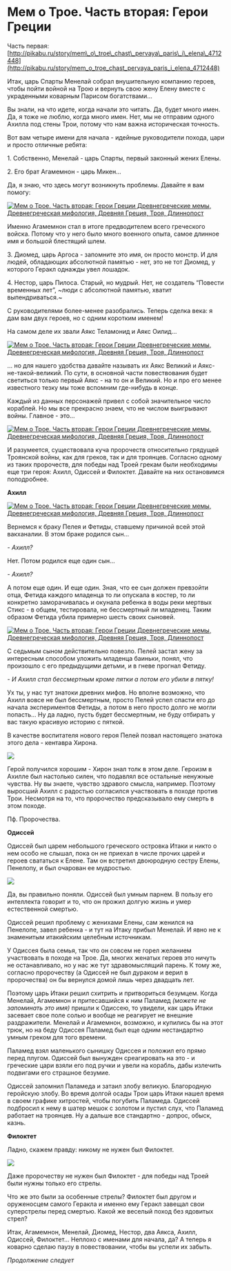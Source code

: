 # Мем о Трое. Часть вторая: Герои Греции⁠⁠

Часть первая: [http://pikabu.ru/story/mem\_o\_troe\_chast\_pervaya\_paris\_i\_elena\_4712448](http://pikabu.ru/story/mem_o_troe_chast_pervaya_paris_i_elena_4712448)

Итак, царь Спарты Менелай собрал внушительную компанию героев, чтобы пойти войной на Трою и вернуть свою жену Елену вместе с украденными коварным Парисом богатствами...

Вы знали, на что идете, когда начали это читать. Да, будет много имен. Да, я тоже не люблю, когда много имен. Нет, мы не отправим одного Ахилла под стены Трои, потому что нам важна историческая точность.

Вот вам четыре имени для начала - идейные руководители похода, цари и просто отличные ребята:

1\. Собственно, Менелай - царь Спарты, первый законный жених Елены.

2\. Его брат Агамемнон - царь Микен...

Да, я знаю, что здесь могут возникнуть проблемы. Давайте я вам помогу:

[![Мем о Трое. Часть вторая: Герои Греции Древнегреческие мемы, Древнегреческая мифология, Древняя Греция, Троя, Длиннопост](https://cs9.pikabu.ru/post_img/2016/12/27/9/1482848302135798642.jpg)](https://cs9.pikabu.ru/post_img/big/2016/12/27/9/1482848302135798642.jpg)

Именно Агамемнон стал в итоге предводителем всего греческого войска. Потому что у него было много военного опыта, самое длинное имя и большой блестящий шлем.

3\. Диомед, царь Аргоса - запомните это имя, он просто монстр. И для людей, обладающих абсолютной памятью - нет, это не тот Диомед, у которого Геракл однажды увел лошадок.

4\. Нестор, царь Пилоса. Старый, но мудрый. Нет, не создатель “Повести временных лет”, ~люди с абсолютной памятью, хватит выпендриваться.~

С руководителями более-менее разобрались. Теперь сделка века: я дам вам двух героев, но с одним коротким именем!

На самом деле их звали Аякс Теламонид и Аякс Оилид...

[![Мем о Трое. Часть вторая: Герои Греции Древнегреческие мемы, Древнегреческая мифология, Древняя Греция, Троя, Длиннопост](https://cs8.pikabu.ru/post_img/2016/12/27/9/1482848443123172307.jpg)](https://cs8.pikabu.ru/post_img/2016/12/27/9/1482848443123172307.jpg)

… но для нашего удобства давайте называть их Аякс Великий и Аякс-не-такой-великий. По сути, в основной части повествования будет светиться только первый Аякс - на то он и Великий. Но и про его менее известного тезку мы тоже вспомним где-нибудь в конце.

Каждый из данных персонажей привел с собой значительное число кораблей. Но мы все прекрасно знаем, что не числом выигрывают войны. Главное - это…

[![Мем о Трое. Часть вторая: Герои Греции Древнегреческие мемы, Древнегреческая мифология, Древняя Греция, Троя, Длиннопост](https://cs9.pikabu.ru/post_img/2016/12/27/9/1482848556151140463.jpg)](https://cs9.pikabu.ru/post_img/2016/12/27/9/1482848556151140463.jpg)

И разумеется, существовала куча пророчеств относительно грядущей Троянской войны, как для греков, так и для троянцев. Согласно одному из таких пророчеств, для победы над Троей грекам были необходимы еще три героя: Ахилл, Одиссей и Филоктет. Давайте на них остановимся поподробнее.

**Ахилл**

[![Мем о Трое. Часть вторая: Герои Греции Древнегреческие мемы, Древнегреческая мифология, Древняя Греция, Троя, Длиннопост](https://cs9.pikabu.ru/post_img/big/2016/12/27/9/1482848639195238212.jpg)](https://cs9.pikabu.ru/post_img/big/2016/12/27/9/1482848639195238212.jpg)

Вернемся к браку Пелея и Фетиды, ставшему причиной всей этой вакханалии. В этом браке родился сын...

_\- Ахилл?_

Нет. Потом родился еще один сын…

_\- Ахилл?_

А потом еще один. И еще один. Зная, что ее сын должен превзойти отца, Фетида каждого младенца то ли опускала в костер, то ли конкретно заморачивалась и окунала ребенка в воды реки мертвых Стикс - в общем, тестировала, не бессмертный ли младенец. Таким образом Фетида убила примерно шесть своих сыновей.

[![Мем о Трое. Часть вторая: Герои Греции Древнегреческие мемы, Древнегреческая мифология, Древняя Греция, Троя, Длиннопост](https://cs9.pikabu.ru/post_img/2016/12/27/9/1482848750133545558.jpg)](https://cs9.pikabu.ru/post_img/2016/12/27/9/1482848750133545558.jpg)

С седьмым сыном действительно повезло. Пелей застал жену за интересным способом уложить младенца баиньки, понял, что произошло с его предыдущими детьми, и в гневе прогнал Фетиду.

_\- И Ахилл стал бессмертным кроме пятки а потом его убили в пятку!_

Ух ты, у нас тут знатоки древних мифов. Но вполне возможно, что Ахилл вовсе не был бессмертным, просто Пелей успел спасти его до начала экспериментов Фетиды, а потом в него просто долго не могли попасть... Ну да ладно, пусть будет бессмертным, не буду отбирать у вас такую красивую историю с пяткой.

В качестве воспитателя нового героя Пелей позвал настоящего знатока этого дела - кентавра Хирона.

![](https://cs9.pikabu.ru/post_img/2016/12/27/9/1482848929126196637.jpg)

Герой получился хорошим - Хирон знал толк в этом деле. Героизм в Ахилле был настолько силен, что подавлял все остальные ненужные чувства. Ну вы знаете, чувство здравого смысла, например. Поэтому выросший Ахилл с радостью согласился участвовать в походе против Трои. Несмотря на то, что пророчество предсказывало ему смерть в этом походе.

Пф. Пророчества.

**Одиссей**

Одиссей был царем небольшого греческого островка Итаки и никто о нем особо не слышал, пока он не приехал в числе прочих царей и героев свататься к Елене. Там он встретил двоюродную сестру Елены, Пенелопу, и был очарован ее мудростью.

![](https://cs9.pikabu.ru/post_img/big/2016/12/27/9/1482849014122364563.jpg)

Да, вы правильно поняли. Одиссей был умным парнем. В пользу его интеллекта говорит и то, что он прожил долгую жизнь и умер естественной смертью.

Одиссей решил проблему с женихами Елены, сам женился на Пенелопе, завел ребенка - и тут на Итаку прибыл Менелай. И явно не к знаменитым итакийским целебным источникам.

У Одиссея была семья, так что он совсем не горел желанием участвовать в походе на Трое. Да, многих женатых героев это ничуть не останавливало, но у нас же тут здравомыслящий парень. К тому же, согласно пророчеству (а Одиссей не был дураком и верил в пророчества) он бы вернулся домой лишь через двадцать лет.

Поэтому царь Итаки решил схитрить и притвориться безумцем. Когда Менелай, Агамемнон и притесавшийся к ним Паламед _(можете не запоминать это имя)_ пришли к Одиссею, то увидели, как царь Итаки засевает свое поле солью и вообще не реагирует не внешние раздражители. Менелай и Агамемнон, возможно, и купились бы на этот трюк, но на беду Одиссея Паламед был еще одним нестандартно умным греком для того времени.

Паламед взял маленького сынишку Одиссея и положил его прямо перед плугом. Одиссей был вынужден среагировать на это - и греческие цари взяли его под ручки и увели на корабль, дабы излечить подвигами его страшное безумие.

Одиссей запомнил Паламеда и затаил злобу великую. Благородную геройскую злобу. Во время долгой осады Трои царь Итаки нашел время в своем графике хитростей, чтобы погубить Паламеда. Одиссей подбросил к нему в шатер мешок с золотом и пустил слух, что Паламед работает на троянцев. Ну а дальше все стандартно - допрос, обыск, казнь.

**Филоктет**

Ладно, скажем правду: никому не нужен был Филоктет.

![](https://cs8.pikabu.ru/post_img/big/2016/12/27/9/1482849339169068221.jpg)

Даже пророчеству не нужен был Филоктет - для победы над Троей были нужны только его стрелы.

Что же это были за особенные стрелы? Филоктет был другом и оруженосцем самого Геракла и именно ему Геракл завещал свои суперстрелы перед смертью. Какой же веселый поход без ядовитых стрел?

Итак, Агамемнон, Менелай, Диомед, Нестор, два Аякса, Ахилл, Одиссей, Филоктет... Неплохо с именами для начала, да? А теперь я коварно сделаю паузу в повествовании, чтобы вы успели их забыть.

_Продолжение следует_
